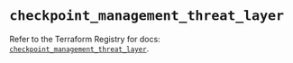 # `checkpoint_management_threat_layer`

Refer to the Terraform Registry for docs: [`checkpoint_management_threat_layer`](https://registry.terraform.io/providers/checkpointsw/checkpoint/2.11.0/docs/resources/management_threat_layer).
